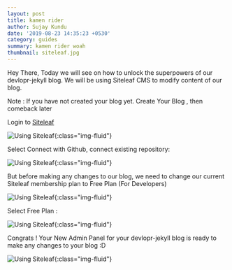 ```yaml
---
layout: post
title: kamen rider
author: Sujay Kundu
date: '2019-08-23 14:35:23 +0530'
category: guides
summary: kamen rider woah
thumbnail: siteleaf.jpg
---
```


Hey There, Today we will see on how to unlock the superpowers of our devlopr-jekyll blog. We will be using Siteleaf CMS to modify content of our blog.

Note : If you have not created your blog yet. Create Your Blog , then comeback later 

Login to [Siteleaf](https://www.siteleaf.com/) 

![Using Siteleaf ](/assets/img/posts/siteleaf/1.png){:class="img-fluid"}

Select Connect with Github, connect existing repository: 

![Using Siteleaf ](/assets/img/posts/siteleaf/2.png){:class="img-fluid"}

But before making any changes to our blog, we need to change our current Siteleaf membership plan to Free Plan (For Developers)

![Using Siteleaf ](/assets/img/posts/siteleaf/6.png){:class="img-fluid"}

Select Free Plan :

![Using Siteleaf ](/assets/img/posts/siteleaf/8.png){:class="img-fluid"}

Congrats ! Your New Admin Panel for your devlopr-jekyll blog is ready to make any changes to your blog :D

![Using Siteleaf ](/assets/img/posts/siteleaf/9.png){:class="img-fluid"}




